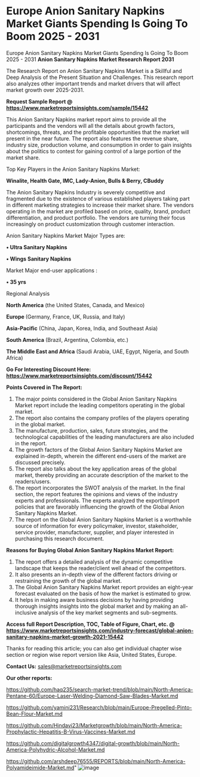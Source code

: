 # Europe Anion Sanitary Napkins Market Giants Spending Is Going To Boom 2025 - 2031
Europe Anion Sanitary Napkins Market Giants Spending Is Going To Boom 2025 - 2031
<strong>Anion Sanitary Napkins Market Research Report 2031</strong>

The Research Report on Anion Sanitary Napkins Market is a Skillful and Deep Analysis of the Present Situation and Challenges. This research report also analyzes other important trends and market drivers that will affect market growth over 2025-2031.

<strong>Request Sample Report @ <a href=https://www.marketreportsinsights.com/sample/15442>https://www.marketreportsinsights.com/sample/15442</a></strong>

This Anion Sanitary Napkins market report aims to provide all the participants and the vendors will all the details about growth factors, shortcomings, threats, and the profitable opportunities that the market will present in the near future. The report also features the revenue share, industry size, production volume, and consumption in order to gain insights about the politics to contest for gaining control of a large portion of the market share.

Top Key Players in the Anion Sanitary Napkins Market:

<strong>Winalite, Health Gate, IMC, Lady-Anion, Bulls & Berry, CBuddy</strong>

The Anion Sanitary Napkins Industry is severely competitive and fragmented due to the existence of various established players taking part in different marketing strategies to increase their market share. The vendors operating in the market are profiled based on price, quality, brand, product differentiation, and product portfolio. The vendors are turning their focus increasingly on product customization through customer interaction.

Anion Sanitary Napkins Market Major Types are:

<strong>• Ultra Sanitary Napkins

• Wings Sanitary Napkins</strong>

Market Major end-user applications :

<strong>• 35 yrs</strong>

Regional Analysis

</u><strong><b>North America</b></strong> (the United States, Canada, and Mexico)

<strong><b>Europe </b></strong>(Germany, France, UK, Russia, and Italy)

<strong><b>Asia-Pacific</b></strong> (China, Japan, Korea, India, and Southeast Asia)

<strong><b>South America</b></strong> (Brazil, Argentina, Colombia, etc.)

<strong><b>The Middle East and Africa</b></strong> (Saudi Arabia, UAE, Egypt, Nigeria, and South Africa)

<strong>Go For Interesting Discount Here: <a href=https://www.marketreportsinsights.com/discount/15442>https://www.marketreportsinsights.com/discount/15442</a></strong>

<strong>Points Covered in The Report:</strong>
<ol>
  <li>The major points considered in the Global Anion Sanitary Napkins Market report include the leading competitors operating in the global market.</li>
  <li>The report also contains the company profiles of the players operating in the global market.</li>
  <li>The manufacture, production, sales, future strategies, and the technological capabilities of the leading manufacturers are also included in the report.</li>
  <li>The growth factors of the Global Anion Sanitary Napkins Market are explained in-depth, wherein the different end-users of the market are discussed precisely.</li>
  <li>The report also talks about the key application areas of the global market, thereby providing an accurate description of the market to the readers/users.</li>
  <li>The report incorporates the SWOT analysis of the market. In the final section, the report features the opinions and views of the industry experts and professionals. The experts analyzed the export/import policies that are favorably influencing the growth of the Global Anion Sanitary Napkins Market.</li>
  <li>The report on the Global Anion Sanitary Napkins Market is a worthwhile source of information for every policymaker, investor, stakeholder, service provider, manufacturer, supplier, and player interested in purchasing this research document.</li>
</ol>
<strong>Reasons for Buying Global Anion Sanitary Napkins Market Report:</strong>

<ol>
  <li>The report offers a detailed analysis of the dynamic competitive landscape that keeps the reader/client well ahead of the competitors.</li>
  <li>It also presents an in-depth view of the different factors driving or restraining the growth of the global market.</li>
  <li>The Global Anion Sanitary Napkins Market report provides an eight-year forecast evaluated on the basis of how the market is estimated to grow.</li>
  <li>It helps in making aware business decisions by having providing thorough insights insights into the global market and by making an all-inclusive analysis of the key market segments and sub-segments.</li>
</ol>
<strong>Access full Report Description, TOC, Table of Figure, Chart, etc. @ <a href=https://www.marketreportsinsights.com/industry-forecast/global-anion-sanitary-napkins-market-growth-2021-15442>https://www.marketreportsinsights.com/industry-forecast/global-anion-sanitary-napkins-market-growth-2021-15442</a></strong>


Thanks for reading this article; you can also get individual chapter wise section or region wise report version like Asia, United States, Europe.

<strong>Contact Us:</strong>
sales@marketreportsinsights.com

<strong>Our other reports:</strong>

<a href=https://github.com/haq235/search-market-trend/blob/main/North-America-Pentane-60/Europe-Laser-Welding-Diamond-Saw-Blades-Market.md>https://github.com/haq235/search-market-trend/blob/main/North-America-Pentane-60/Europe-Laser-Welding-Diamond-Saw-Blades-Market.md</a>

<a href=https://github.com/yamini231/Research/blob/main/Europe-Pregelled-Pinto-Bean-Flour-Market.md>https://github.com/yamini231/Research/blob/main/Europe-Pregelled-Pinto-Bean-Flour-Market.md</a>

<a href=https://github.com/Hindavi23/Marketgrowth/blob/main/North-America-Prophylactic-Hepatitis-B-Virus-Vaccines-Market.md>https://github.com/Hindavi23/Marketgrowth/blob/main/North-America-Prophylactic-Hepatitis-B-Virus-Vaccines-Market.md</a>

<a href=https://github.com/digitalgrowth4347/digital-growth/blob/main/North-America-Polyhydric-Alcohol-Market.md>https://github.com/digitalgrowth4347/digital-growth/blob/main/North-America-Polyhydric-Alcohol-Market.md</a>

<a href=https://github.com/arshdeep76555/REPORTS/blob/main/North-America-Polyamideimide-Market.md>https://github.com/arshdeep76555/REPORTS/blob/main/North-America-Polyamideimide-Market.md</a>"
![image](https://github.com/user-attachments/assets/5ed4564e-f8d9-45c4-a62a-e29acf5741be)
